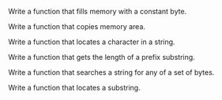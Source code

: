 Write a function that fills memory with a constant byte.

Write a function that copies memory area.

Write a function that locates a character in a string.

Write a function that gets the length of a prefix substring.

Write a function that searches a string for any of a set of bytes.

Write a function that locates a substring.

